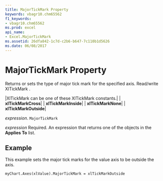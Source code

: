 ```yaml
---
title: MajorTickMark Property
keywords: vbagr10.chm65562
f1_keywords:
- vbagr10.chm65562
ms.prod: excel
api_name:
- Excel.MajorTickMark
ms.assetid: 26dfa842-1c7d-c2b6-b647-7c110b1d5626
ms.date: 06/08/2017
---
```



# MajorTickMark Property

Returns or sets the type of major tick mark for the specified axis. Read/write XlTickMark .



|XlTickMark can be one of these XlTickMark constants.|
| **xlTickMarkCross**|
| **xlTickMarkInside**|
| **xlTickMarkNone**|
| **xlTickMarkOutside**|

_expression_. `MajorTickMark`

 _expression_ Required. An expression that returns one of the objects in the **Applies To** list.

## Example

This example sets the major tick marks for the value axis to be outside the axis.


```vb
myChart.Axes(xlValue).MajorTickMark = xlTickMarkOutside
```



